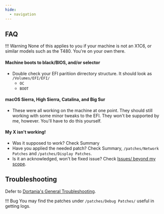 ```yaml
---
hide:
  - navigation
---
```


## FAQ

!!! Warning
    None of this applies to you if your machine is not an X1C6, or similar models such as the T480. You're on your own there.


#### Machine boots to black/BIOS, and/or selector

- Double check your EFI paritiion dirrectory structure. It should look as `/Volumes/EFI/EFI/`
  - `OC`
  - `BOOT`

#### macOS Sierra, High Sierra, Catalina, and Big Sur

- These were all working on the machine at one point. They should still working with some minor tweaks to the EFI. They won't be supported by me, however. You'll have to do this yourself.

#### My X isn't working!

- Was it supposed to work? Check Summary
- Have you applied the needed patch? Check Summary, `/patches/Network Patches` and `/patches/Display Patches`.
- Is it an acknowledged, won't be fixed issue? Check [Issues/ beyond my scope](https://github.com/tylernguyen/x1c6-hackintosh/issues?q=is%3Aissue+is%3Aclosed+label%3A%22beyond+my+scope+%28for+now%29%22).

## Troubleshooting
Defer to [Dortania's General Troubleshooting](https://dortania.github.io/OpenCore-Install-Guide/troubleshooting/troubleshooting.html).

!!! Bug
    You may find the patches under `/patches/Debug Patches/` useful in getting logs.
